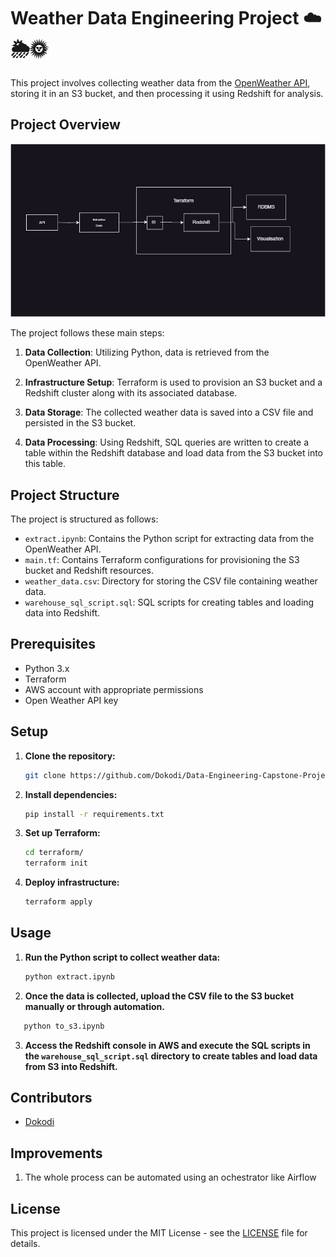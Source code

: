 # Weather Data Engineering Project ☁️🌦️🌞

This project involves collecting weather data from the [OpenWeather API](https://openweathermap.org/api), storing it in an S3 bucket, and then processing it using Redshift for analysis.

## Project Overview

![Weather Data Engineering Project Diagram](Digram.jpg)


The project follows these main steps:

1. **Data Collection**: Utilizing Python, data is retrieved from the OpenWeather API.

2. **Infrastructure Setup**: Terraform is used to provision an S3 bucket and a Redshift cluster along with its associated database.

3. **Data Storage**: The collected weather data is saved into a CSV file and persisted in the S3 bucket.

4. **Data Processing**: Using Redshift, SQL queries are written to create a table within the Redshift database and load data from the S3 bucket into this table.

## Project Structure

The project is structured as follows:

- `extract.ipynb`: Contains the Python script for extracting data from the OpenWeather API.
- `main.tf`: Contains Terraform configurations for provisioning the S3 bucket and Redshift resources.
- `weather_data.csv`: Directory for storing the CSV file containing weather data.
- `warehouse_sql_script.sql`: SQL scripts for creating tables and loading data into Redshift.

## Prerequisites

- Python 3.x
- Terraform
- AWS account with appropriate permissions
- Open Weather API key

## Setup

1. **Clone the repository:**

   ```bash
   git clone https://github.com/Dokodi/Data-Engineering-Capstone-Project.git
   ```

2. **Install dependencies:**

   ```bash
   pip install -r requirements.txt
   ```

3. **Set up Terraform:**

   ```bash
   cd terraform/
   terraform init
   ```

4. **Deploy infrastructure:**

   ```bash
   terraform apply
   ```

## Usage

1. **Run the Python script to collect weather data:**

   ```bash
   python extract.ipynb
   ```

2. **Once the data is collected, upload the CSV file to the S3 bucket manually or through automation.**

```bash
   python to_s3.ipynb
   ```

3. **Access the Redshift console in AWS and execute the SQL scripts in the `warehouse_sql_script.sql` directory to create tables and load data from S3 into Redshift.**

## Contributors

- [Dokodi](https://github.com/Dokodi)

## Improvements
1. The whole process can be automated using an ochestrator like Airflow

## License

This project is licensed under the MIT License - see the [LICENSE](LICENSE) file for details.